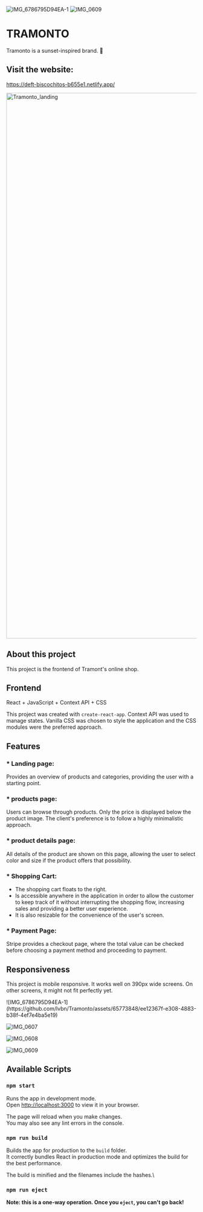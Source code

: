 ![IMG_6786795D94EA-1](https://github.com/lvbn/Tramonto/assets/65773848/9bb4efd6-2b2c-475e-8dd2-80cbdf78520b)
![IMG_0609](https://github.com/lvbn/Tramonto/assets/65773848/1ffa157b-c5b0-46b4-b30a-3cdc5bdec3a3)
# TRAMONTO
Tramonto is a sunset-inspired brand. 🌆

## Visit the website:
https://deft-biscochitos-b655e1.netlify.app/

<img width="1440" alt="Tramonto_landing" src="https://github.com/lvbn/Tramonto/assets/65773848/d2701fb3-b430-4006-b48e-29876c8f919f">

## About this project

This project is the frontend of Tramont's online shop. 

## Frontend

React + JavaScript + Context API + CSS

This project was created with `create-react-app`. Context API was used to manage states. Vanilla CSS was chosen to style the application and the CSS modules were the preferred approach.

## Features

### * Landing page:
Provides an overview of products and categories, providing the user with a starting point.
### * products page: 
Users can browse through products. Only the price is displayed below the product image. The client's preference is to follow a highly minimalistic approach. 
### * product details page: 
All details of the product are shown on this page, allowing the user to select color and size if the product offers that possibility.
### * Shopping Cart:
- The shopping cart floats to the right. 
- Is accessible anywhere in the application in order to allow the customer to keep track of it without interrupting the shopping flow, increasing sales and providing a better user experience. 
- It is also resizable for the convenience of the user's screen.
### * Payment Page: 
Stripe provides a checkout page, where the total value can be checked before choosing a payment method and proceeding to payment.

## Responsiveness

This project is mobile responsive. It works well on 390px wide screens. On other screens, it might not fit perfectly yet.

<div>
  ![IMG_6786795D94EA-1](https://github.com/lvbn/Tramonto/assets/65773848/ee12367f-e308-4883-b38f-4ef7e4ba5e19)

  ![IMG_0607](https://github.com/lvbn/Tramonto/assets/65773848/dca76899-37a5-47e8-a38a-a248fa079979)
  
  ![IMG_0608](https://github.com/lvbn/Tramonto/assets/65773848/e0e38c66-9817-4fff-bb7b-32f48054b29a)
  
  ![IMG_0609](https://github.com/lvbn/Tramonto/assets/65773848/a79efd09-f354-4144-a620-f5184d94b077)
</div>

## Available Scripts

### `npm start`

Runs the app in development mode.\
Open [http://localhost:3000](http://localhost:3000) to view it in your browser.

The page will reload when you make changes.\
You may also see any lint errors in the console.

### `npm run build`

Builds the app for production to the `build` folder.\
It correctly bundles React in production mode and optimizes the build for the best performance.

The build is minified and the filenames include the hashes.\

### `npm run eject`

**Note: this is a one-way operation. Once you `eject`, you can't go back!**


